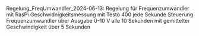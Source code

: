 Regelung_FreqUmwandler_2024-06-13:
Regelung für Frequenzumwandler mit RasPi
Geschwidnigkeitsmessung mit Testo 400 jede Sekunde
Steuerung Frequenzumwandler über Ausgabe 0-10 V alle 10 Sekunden mit gemittelter Geschwindigkeit über 5 Sekunden 

